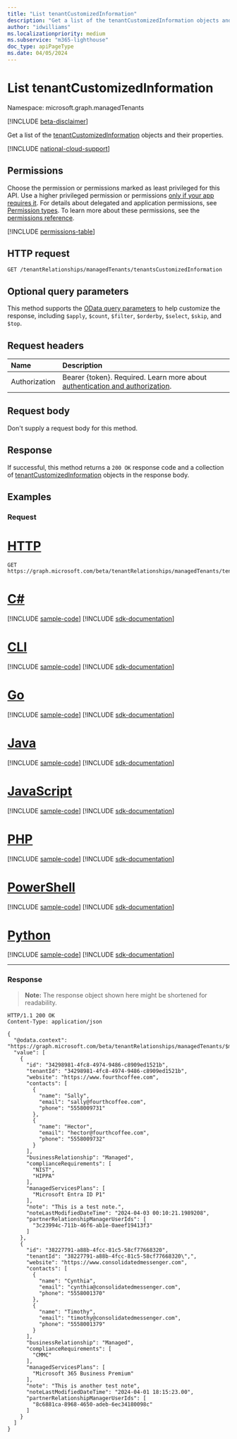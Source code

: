 ```yaml
---
title: "List tenantCustomizedInformation"
description: "Get a list of the tenantCustomizedInformation objects and their properties."
author: "idwilliams"
ms.localizationpriority: medium
ms.subservice: "m365-lighthouse"
doc_type: apiPageType
ms.date: 04/05/2024
---
```


# List tenantCustomizedInformation
Namespace: microsoft.graph.managedTenants

[!INCLUDE [beta-disclaimer](../../includes/beta-disclaimer.md)]

Get a list of the [tenantCustomizedInformation](../resources/managedtenants-tenantcustomizedinformation.md) objects and their properties.

[!INCLUDE [national-cloud-support](../../includes/global-only.md)]

## Permissions
Choose the permission or permissions marked as least privileged for this API. Use a higher privileged permission or permissions [only if your app requires it](/graph/permissions-overview#best-practices-for-using-microsoft-graph-permissions). For details about delegated and application permissions, see [Permission types](/graph/permissions-overview#permission-types). To learn more about these permissions, see the [permissions reference](/graph/permissions-reference).

<!-- { "blockType": "permissions", "name": "managedtenants_managedtenant_list_tenantscustomizedinformation" } -->
[!INCLUDE [permissions-table](../includes/permissions/managedtenants-managedtenant-list-tenantscustomizedinformation-permissions.md)]

## HTTP request

<!-- {
  "blockType": "ignored"
}
-->
``` http
GET /tenantRelationships/managedTenants/tenantsCustomizedInformation
```

## Optional query parameters
This method supports the [OData query parameters](/graph/query-parameters) to help customize the response, including `$apply`, `$count`, `$filter`, `$orderby`, `$select`, `$skip`, and `$top`.

## Request headers
| Name          | Description                                                                                               |
| :------------ | :-------------------------------------------------------------------------------------------------------- |
| Authorization | Bearer {token}. Required. Learn more about [authentication and authorization](/graph/auth/auth-concepts). |

## Request body
Don't supply a request body for this method.

## Response

If successful, this method returns a `200 OK` response code and a collection of [tenantCustomizedInformation](../resources/managedtenants-tenantcustomizedinformation.md) objects in the response body.

## Examples

### Request

# [HTTP](#tab/http)
<!-- {
  "blockType": "request",
  "name": "list_tenantcustomizedinformation"
}
-->
``` http
GET https://graph.microsoft.com/beta/tenantRelationships/managedTenants/tenantsCustomizedInformation
```

# [C#](#tab/csharp)
[!INCLUDE [sample-code](../includes/snippets/csharp/list-tenantcustomizedinformation-csharp-snippets.md)]
[!INCLUDE [sdk-documentation](../includes/snippets/snippets-sdk-documentation-link.md)]

# [CLI](#tab/cli)
[!INCLUDE [sample-code](../includes/snippets/cli/list-tenantcustomizedinformation-cli-snippets.md)]
[!INCLUDE [sdk-documentation](../includes/snippets/snippets-sdk-documentation-link.md)]

# [Go](#tab/go)
[!INCLUDE [sample-code](../includes/snippets/go/list-tenantcustomizedinformation-go-snippets.md)]
[!INCLUDE [sdk-documentation](../includes/snippets/snippets-sdk-documentation-link.md)]

# [Java](#tab/java)
[!INCLUDE [sample-code](../includes/snippets/java/list-tenantcustomizedinformation-java-snippets.md)]
[!INCLUDE [sdk-documentation](../includes/snippets/snippets-sdk-documentation-link.md)]

# [JavaScript](#tab/javascript)
[!INCLUDE [sample-code](../includes/snippets/javascript/list-tenantcustomizedinformation-javascript-snippets.md)]
[!INCLUDE [sdk-documentation](../includes/snippets/snippets-sdk-documentation-link.md)]

# [PHP](#tab/php)
[!INCLUDE [sample-code](../includes/snippets/php/list-tenantcustomizedinformation-php-snippets.md)]
[!INCLUDE [sdk-documentation](../includes/snippets/snippets-sdk-documentation-link.md)]

# [PowerShell](#tab/powershell)
[!INCLUDE [sample-code](../includes/snippets/powershell/list-tenantcustomizedinformation-powershell-snippets.md)]
[!INCLUDE [sdk-documentation](../includes/snippets/snippets-sdk-documentation-link.md)]

# [Python](#tab/python)
[!INCLUDE [sample-code](../includes/snippets/python/list-tenantcustomizedinformation-python-snippets.md)]
[!INCLUDE [sdk-documentation](../includes/snippets/snippets-sdk-documentation-link.md)]

---

### Response
>**Note:** The response object shown here might be shortened for readability.
<!-- {
  "blockType": "response",
  "truncated": true,
  "@odata.type": "Collection(microsoft.graph.managedTenants.tenantCustomizedInformation)"
}
-->
``` http
HTTP/1.1 200 OK
Content-Type: application/json

{
  "@odata.context": "https://graph.microsoft.com/beta/tenantRelationships/managedTenants/$metadata#tenantCustomizedInformation",
  "value": [
    {
      "id": "34298981-4fc8-4974-9486-c8909ed1521b",
      "tenantId": "34298981-4fc8-4974-9486-c8909ed1521b",
      "website": "https://www.fourthcoffee.com",
      "contacts": [
        {
          "name": "Sally",
          "email": "sally@fourthcoffee.com",
          "phone": "5558009731"
        },
        {
          "name": "Hector",
          "email": "hector@fourthcoffee.com",
          "phone": "5558009732"
        }
      ],
      "businessRelationship": "Managed",
      "complianceRequirements": [
        "NIST",
        "HIPPA"
      ],
      "managedServicesPlans": [
        "Microsoft Entra ID P1"
      ],
      "note": "This is a test note.",
      "noteLastModifiedDateTime": "2024-04-03 00:10:21.1989208",
      "partnerRelationshipManagerUserIds": [
        "3c23994c-711b-46f6-ab1e-0aeef19413f3"
      ]
    },
    {
      "id": "38227791-a88b-4fcc-81c5-58cf77668320",
      "tenantId": "38227791-a88b-4fcc-81c5-58cf77668320\",",
      "website": "https://www.consolidatedmessenger.com",
      "contacts": [
        {
          "name": "Cynthia",
          "email": "cynthia@consolidatedmessenger.com",
          "phone": "5558001370"
        },
        {
          "name": "Timothy",
          "email": "timothy@consolidatedmessenger.com",
          "phone": "5558001379"
        }
      ],
      "businessRelationship": "Managed",
      "complianceRequirements": [
        "CMMC"
      ],
      "managedServicesPlans": [
        "Microsoft 365 Business Premium"
      ],
      "note": "This is another test note",
      "noteLastModifiedDateTime": "2024-04-01 18:15:23.00",
      "partnerRelationshipManagerUserIds": [
        "8c6881ca-8968-4650-adeb-6ec34180098c"
      ]
    }
  ]
}
```
